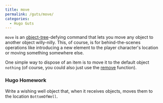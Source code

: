 ```yaml
---
title: move
permalink: /guts/move/
categories: 
  - Hugo Guts
---
```


`move` is an [object-tree](basics/object-tree)-defying command that
lets you move any object to another object willy-nilly. This, of course,
is for behind-the-scenes operations like introducing a new element to
the player character's location or moving something somewhere else.

One simple way to dispose of an item is to move it to the default object
`nothing` (of course, you could also just use the
[remove](guts/remove/) function).

### Hugo Homework

Write a wishing well object that, when it receives objects, moves them
to the location `BottomOfWell`.
